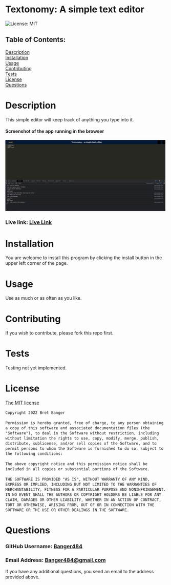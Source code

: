 # Textonomy: A simple text editor
  ![License: MIT](https://img.shields.io/badge/License-MIT-yellow.svg)<br>
  ## Table of Contents:
  [Description](#description)<br>
  [Installation](#installation)<br>
  [Usage](#usage)<br>
  [Contributing](#contributing)<br>
  [Tests](#tests)<br>
  [License](#license)<br>
  [Questions](#questions)<br>

  # Description
  This simple editor will keep track of anything you type into it.<br>

 #### Screenshot of the app running in the browser
 
 <img src="./client/src/images/textonomy.PNG" alt="screenshot of application" width="500"/><br>

  ### Live link: [Live Link](https://textonomy-text-editor.herokuapp.com/)

  # Installation
  You are welcome to install this program by clicking the install button in the upper left corner of the page.
  # Usage
  Use as much or as often as you like.
  # Contributing
  If you wish to contribute, please fork this repo first.
  # Tests
  Testing not yet implemented.
  # License
  [The MIT license](https://opensource.org/licenses/MIT)
  
    Copyright 2022 Bret Banger
    
    Permission is hereby granted, free of charge, to any person obtaining a copy of this software and associated documentation files (the "Software"), to deal in the Software without restriction, including without limitation the rights to use, copy, modify, merge, publish, distribute, sublicense, and/or sell copies of the Software, and to permit persons to whom the Software is furnished to do so, subject to the following conditions:
    
    The above copyright notice and this permission notice shall be included in all copies or substantial portions of the Software.
    
    THE SOFTWARE IS PROVIDED "AS IS", WITHOUT WARRANTY OF ANY KIND, EXPRESS OR IMPLIED, INCLUDING BUT NOT LIMITED TO THE WARRANTIES OF MERCHANTABILITY, FITNESS FOR A PARTICULAR PURPOSE AND NONINFRINGEMENT. IN NO EVENT SHALL THE AUTHORS OR COPYRIGHT HOLDERS BE LIABLE FOR ANY CLAIM, DAMAGES OR OTHER LIABILITY, WHETHER IN AN ACTION OF CONTRACT, TORT OR OTHERWISE, ARISING FROM, OUT OF OR IN CONNECTION WITH THE SOFTWARE OR THE USE OR OTHER DEALINGS IN THE SOFTWARE.
  # Questions
  ### GitHub Username: [Banger484](https://github.com/Banger484)<br>
  ### Email Address:   Banger484@gmail.com<br>
  If you have any additional questions, you send an email to the address provided above.

